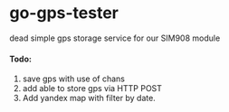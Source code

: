 # go-gps-tester
dead simple gps storage service for our SIM908 module


#### Todo: 
1. save gps with use of chans
2. add able to store gps via HTTP POST
3. Add yandex map with filter by date.
